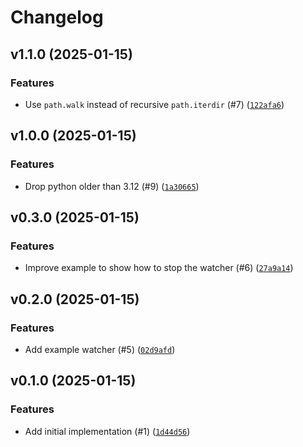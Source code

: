 # Changelog

## v1.1.0 (2025-01-15)

### Features

- Use `path.walk` instead of recursive `path.iterdir` (#7) ([`122afa6`](https://github.com/Bluetooth-Devices/aiousbwatcher/commit/122afa6d61df188bf4bee6a964c08c050f797218))

## v1.0.0 (2025-01-15)

### Features

- Drop python older than 3.12 (#9) ([`1a30665`](https://github.com/Bluetooth-Devices/aiousbwatcher/commit/1a30665a82a41f1b3c9922637faef32611bd6162))

## v0.3.0 (2025-01-15)

### Features

- Improve example to show how to stop the watcher (#6) ([`27a9a14`](https://github.com/Bluetooth-Devices/aiousbwatcher/commit/27a9a142589444f167ab5d576975fa3409c40776))

## v0.2.0 (2025-01-15)

### Features

- Add example watcher (#5) ([`02d9afd`](https://github.com/Bluetooth-Devices/aiousbwatcher/commit/02d9afdd7a8158561ed4c3d7d7550fc53bfdc948))

## v0.1.0 (2025-01-15)

### Features

- Add initial implementation (#1) ([`1d44d56`](https://github.com/Bluetooth-Devices/aiousbwatcher/commit/1d44d5609ad69084b99f640e044a3291ff9f4f58))
